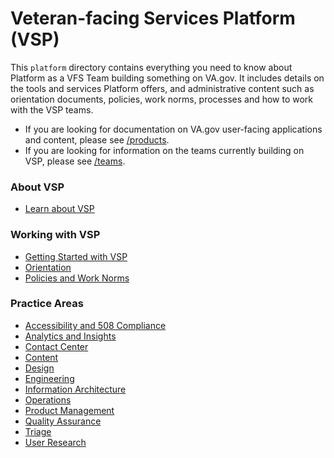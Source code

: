 # Veteran-facing Services Platform (VSP)

This `platform` directory contains everything you need to know about Platform as a VFS Team building something on VA.gov. It includes details on the tools and services Platform offers, and administrative content such as orientation documents, policies, work norms, processes and how to work with the VSP teams.

- If you are looking for documentation on VA.gov user-facing applications and content, please see [/products](../products/README.md).
- If you are looking for information on the teams currently building on VSP, please see [/teams](../teams/README.md).

### About VSP

- [Learn about VSP](https://github.com/department-of-veterans-affairs/va.gov-team/tree/master/platform/about-vsp)

### Working with VSP

- [Getting Started with VSP](https://github.com/department-of-veterans-affairs/va.gov-team/tree/master/platform/working-with-vsp)
- [Orientation](https://github.com/department-of-veterans-affairs/va.gov-team/tree/master/platform/working-with-vsp/orientation)
- [Policies and Work Norms](https://github.com/department-of-veterans-affairs/va.gov-team/tree/master/platform/working-with-vsp/policies-work-norms)

### Practice Areas

- [Accessibility and 508 Compliance](https://github.com/department-of-veterans-affairs/va.gov-team/tree/master/platform/accessibility)
- [Analytics and Insights](https://github.com/department-of-veterans-affairs/va.gov-team/tree/master/platform/analytics)
- [Contact Center](https://github.com/department-of-veterans-affairs/va.gov-team/tree/master/platform/contact-center)
- [Content](https://github.com/department-of-veterans-affairs/va.gov-team/tree/master/platform/content)
- [Design](https://github.com/department-of-veterans-affairs/va.gov-team/tree/master/platform/design)
- [Engineering](https://github.com/department-of-veterans-affairs/va.gov-team/tree/master/platform/engineering)
- [Information Architecture](https://github.com/department-of-veterans-affairs/va.gov-team/tree/master/platform/information-architecture)
- [Operations](https://github.com/department-of-veterans-affairs/va.gov-team/tree/master/platform/operations)
- [Product Management](https://github.com/department-of-veterans-affairs/va.gov-team/tree/master/platform/product-management)
- [Quality Assurance](https://github.com/department-of-veterans-affairs/va.gov-team/tree/master/platform/quality-assurance)
- [Triage](https://github.com/department-of-veterans-affairs/va.gov-team/tree/master/platform/triage)
- [User Research](https://github.com/department-of-veterans-affairs/va.gov-team/tree/master/platform/research)
